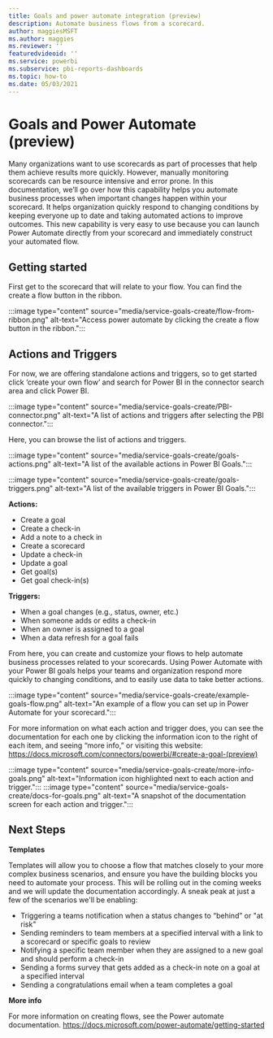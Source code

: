 ```yaml
---
title: Goals and power automate integration (preview)
description: Automate business flows from a scorecard.
author: maggiesMSFT
ms.author: maggies
ms.reviewer: ''
featuredvideoid: ''
ms.service: powerbi
ms.subservice: pbi-reports-dashboards
ms.topic: how-to
ms.date: 05/03/2021
---
```

# Goals and Power Automate (preview)

Many organizations want to use scorecards as part of processes that help them achieve results more quickly. However, manually monitoring scorecards can be resource intensive and error prone. In this documentation, we’ll go over how this capability helps you automate business processes when important changes happen within your scorecard. It helps organization quickly respond to changing conditions by keeping everyone up to date and taking automated actions to improve outcomes. This new capability is very easy to use because you can launch Power Automate directly from your scorecard and immediately construct your automated flow.   

## Getting started

First get to the scorecard that will relate to your flow.  You can find the create a flow button in the ribbon.

:::image type="content" source="media/service-goals-create/flow-from-ribbon.png" alt-text="Access power automate by clicking the create a flow button in the ribbon.":::

## Actions and Triggers

For now, we are offering standalone actions and triggers, so to get started click ‘create your own flow’ and search for Power BI in the connector search area and click Power BI.

:::image type="content" source="media/service-goals-create/PBI-connector.png" alt-text="A list of actions and triggers after selecting the PBI connector.":::
    
Here, you can browse the list of actions and triggers. 

:::image type="content" source="media/service-goals-create/goals-actions.png" alt-text="A list of the available actions in Power BI Goals.":::

:::image type="content" source="media/service-goals-create/goals-triggers.png" alt-text="A list of the available triggers in Power BI Goals.":::

<b>Actions: </b>
-	Create a goal   
-	Create a check-in  
-	Add a note to a check in 
-	Create a scorecard 
-	Update a check-in 
-	Update a goal  
-	Get goal(s) 
-	Get goal check-in(s) 

<b>Triggers: </b>
-	When a goal changes (e.g., status, owner, etc.) 
-	When someone adds or edits a check-in 
-	When an owner is assigned to a goal  
-	When a data refresh for a goal fails 



From here, you can create and customize your flows to help automate business processes related to your scorecards. Using Power Automate with your Power BI goals helps your teams and organization respond more quickly to changing conditions, and to easily use data to take better actions. 

 :::image type="content" source="media/service-goals-create/example-goals-flow.png" alt-text="An example of a flow you can set up in Power Automate for your scorecard.":::
    
For more information on what each action and trigger does, you can see the documentation for each one by clicking the information icon to the right of each item, and seeing “more info,” or visiting this website: https://docs.microsoft.com/connectors/powerbi/#create-a-goal-(preview)

:::image type="content" source="media/service-goals-create/more-info-goals.png" alt-text="Information icon highlighted next to each action and trigger.":::
:::image type="content" source="media/service-goals-create/docs-for-goals.png" alt-text="A snapshot of the documentation screen for each action and trigger.":::

## Next Steps

<b>Templates</b>

Templates will allow you to choose a flow that matches closely to your more complex business scenarios, and ensure you have the building blocks you need to automate your process. This will be rolling out in the coming weeks and we will update the documentation accordingly. A sneak peak at just a few of the scenarios we'll be enabling:  
  
- Triggering a teams notification when a status changes to “behind” or "at risk"  
- Sending reminders to team members at a specified interval with a link to a scorecard or specific goals to review 
- Notifying a specific team member when they are assigned to a new goal and should perform a check-in 
- Sending a forms survey that gets added as a check-in note on a goal at a specified interval  
- Sending a congratulations email when a team completes a goal  

<b>More info</b>

For more information on creating flows, see the Power automate documentation. https://docs.microsoft.com/power-automate/getting-started
